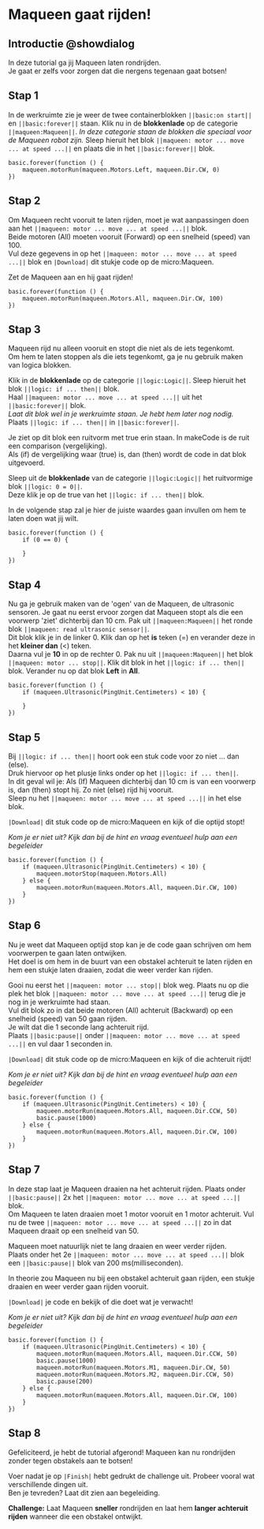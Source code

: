 # Maqueen gaat rijden!

## Introductie @showdialog

In deze tutorial ga jij Maqueen laten rondrijden.  
Je gaat er zelfs voor zorgen dat die nergens tegenaan gaat botsen!

## Stap 1
In de werkruimte zie je weer de twee containerblokken 
``||basic:on start||`` en ``||basic:forever||`` staan. 
Klik nu in de **blokkenlade** op de categorie ``||maqueen:Maqueen||``. 
*In deze categorie staan de blokken die speciaal voor de Maqueen robot zijn.*
Sleep hieruit het blok ``||maqueen: motor ... move ... at speed ...||`` en 
plaats die in het ``||basic:forever||`` blok.

```blocks
basic.forever(function () {
    maqueen.motorRun(maqueen.Motors.Left, maqueen.Dir.CW, 0)
})
```

## Stap 2
Om Maqueen recht vooruit te laten rijden, moet je wat aanpassingen doen aan het ``||maqueen: motor ... move ... at speed ...||`` blok.  
Beide motoren (All) moeten vooruit (Forward) op een snelheid (speed) van 100.  
Vul deze gegevens in op het ``||maqueen: motor ... move ... at speed ...||`` blok en ``|Download|`` dit stukje code op de micro:Maqueen.  

Zet de Maqueen aan en hij gaat rijden!

```blocks
basic.forever(function () {
    maqueen.motorRun(maqueen.Motors.All, maqueen.Dir.CW, 100)
})
```

## Stap 3 
Maqueen rijd nu alleen vooruit en stopt die niet als de iets tegenkomt.  
Om hem te laten stoppen als die iets tegenkomt, ga je nu gebruik maken van logica blokken.  

Klik in de **blokkenlade** op de categorie ``||logic:Logic||``.
Sleep hieruit het blok ``||logic: if ... then||`` blok.  
Haal ``||maqueen: motor ... move ... at speed ...||`` uit het ``||basic:forever||`` blok.    
*Laat dit blok wel in je werkruimte staan. Je hebt hem later nog nodig.*    
Plaats ``||logic: if ... then||`` in ``||basic:forever||``.      

Je ziet op dit blok een ruitvorm met true erin staan. In makeCode is de ruit een comparison (vergelijking).  
Als (if) de vergelijking waar (true) is, dan (then) wordt de code in dat blok uitgevoerd.  

Sleep uit de **blokkenlade** van de categorie ``||logic:Logic||`` het ruitvormige blok ``||logic: 0 = 0||``.  
Deze klik je op de true van het ``||logic: if ... then||`` blok.     

In de volgende stap zal je hier de juiste waardes gaan invullen om hem te laten doen wat jij wilt.     

```blocks
basic.forever(function () {
    if (0 == 0) {
        
    }
})
```

## Stap 4
Nu ga je gebruik maken van de 'ogen' van de Maqueen, de ultrasonic sensoren. 
Je gaat nu eerst ervoor zorgen dat Maqueen stopt als die een voorwerp 'ziet' dichterbij dan 10 cm. 
Pak uit ``||maqueen:Maqueen||`` het ronde blok ``||maqueen: read ultrasonic sensor||``.  
Dit blok klik je in de linker 0. Klik dan op het **is** teken (=) en verander deze in het **kleiner dan** (<) teken.    
Daarna vul je **10** in op de rechter 0. 
Pak nu uit ``||maqueen:Maqueen||`` het blok ``||maqueen: motor ... stop||``. Klik dit blok in het ``||logic: if ... then||`` blok. 
Verander nu op dat blok **Left** in **All**.  

```blocks
basic.forever(function () {
    if (maqueen.Ultrasonic(PingUnit.Centimeters) < 10) {
        
    }
})
```


## Stap 5
Bij ``||logic: if ... then||`` hoort ook een stuk code voor zo niet ... dan (else).    
Druk hiervoor op het plusje links onder op het ``||logic: if ... then||``.  
In dit geval wil je: Als (If) Maqueen dichterbij dan 10 cm is van een voorwerp is, dan (then) stopt hij. Zo niet (else) rijd hij vooruit.  
Sleep nu het ``||maqueen: motor ... move ... at speed ...||`` in het else blok.  

``|Download|`` dit stuk code op de micro:Maqueen en kijk of die optijd stopt!  

*Kom je er niet uit? Kijk dan bij de hint en vraag eventueel hulp aan een begeleider*


```blocks
basic.forever(function () {
    if (maqueen.Ultrasonic(PingUnit.Centimeters) < 10) {
        maqueen.motorStop(maqueen.Motors.All)
    } else {
        maqueen.motorRun(maqueen.Motors.All, maqueen.Dir.CW, 100)
    }
})
```

## Stap 6  
Nu je weet dat Maqueen optijd stop kan je de code gaan schrijven om hem voorwerpen te gaan laten ontwijken.  
Het doel is om hem in de buurt van een obstakel achteruit te laten rijden en hem een stukje laten draaien, zodat die weer verder kan rijden.  

Gooi nu eerst het ``||maqueen: motor ... stop||`` blok weg.  Plaats nu op die plek het blok ``||maqueen: motor ... move ... at speed ...||`` terug die je nog in je werkruimte had staan.    
Vul dit blok zo in dat beide motoren (All) achteruit (Backward) op een snelheid (speed) van 50 gaan rijden.  
Je wilt dat die 1 seconde lang achteruit rijd.    
Plaats ``||basic:pause||`` onder ``||maqueen: motor ... move ... at speed ...||`` en vul daar 1 seconden in. 

``|Download|`` dit stuk code op de micro:Maqueen en kijk of die achteruit rijdt!  

*Kom je er niet uit? Kijk dan bij de hint en vraag eventueel hulp aan een begeleider*

```blocks
basic.forever(function () {
    if (maqueen.Ultrasonic(PingUnit.Centimeters) < 10) {
        maqueen.motorRun(maqueen.Motors.All, maqueen.Dir.CCW, 50)
        basic.pause(1000)
    } else {
        maqueen.motorRun(maqueen.Motors.All, maqueen.Dir.CW, 100)
    }
})
```


## Stap 7
In deze stap laat je Maqueen draaien na het achteruit rijden.
Plaats onder ``||basic:pause||`` 2x het ``||maqueen: motor ... move ... at speed ...||`` blok.  
Om Maqueen te laten draaien moet 1 motor vooruit en 1 motor achteruit.  Vul nu de twee ``||maqueen: motor ... move ... at speed ...||`` zo in dat Maqueen draait op een snelheid van 50.  

Maqueen moet natuurlijk niet te lang draaien en weer verder rijden.  
Plaats onder het 2e ``||maqueen: motor ... move ... at speed ...||`` blok een ``||basic:pause||`` blok van 200 ms(milliseconden).   

In theorie zou Maqueen nu bij een obstakel achteruit gaan rijden, een stukje draaien en weer verder gaan rijden vooruit.  

``|Download|`` je code en bekijk of die doet wat je verwacht!    

*Kom je er niet uit? Kijk dan bij de hint en vraag eventueel hulp aan een begeleider*

```blocks
basic.forever(function () {
    if (maqueen.Ultrasonic(PingUnit.Centimeters) < 10) {
        maqueen.motorRun(maqueen.Motors.All, maqueen.Dir.CCW, 50)
        basic.pause(1000)
        maqueen.motorRun(maqueen.Motors.M1, maqueen.Dir.CW, 50)
        maqueen.motorRun(maqueen.Motors.M2, maqueen.Dir.CCW, 50)
        basic.pause(200)
    } else {
        maqueen.motorRun(maqueen.Motors.All, maqueen.Dir.CW, 100)
    }
})
```
## Stap 8
Gefeliciteerd, je hebt de tutorial afgerond! Maqueen kan nu rondrijden zonder tegen obstakels aan te botsen!  

Voer nadat je op ``|Finish|`` hebt gedrukt de challenge uit. Probeer vooral wat verschillende dingen uit.  
Ben je tevreden? Laat dit zien aan begeleiding.        

**Challenge:** Laat Maqueen **sneller** rondrijden en laat hem **langer achteruit rijden** wanneer die een obstakel ontwijkt.


